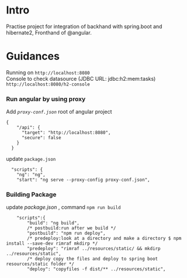 # Intro
Practise project for integration of backhand with spring.boot and hibernate2, Fronthand of @angular.

# Guidances

Running on `http://localhost:8080`    
Console to check datasource (JDBC URL: jdbc:h2:mem:tasks)
`http://localhost:8080/h2-console`

### Run angular by using proxy
Add *`proxy-conf.json`* root of angular project
````$json
{
    "/api": {
      "target": "http://localhost:8080",
      "secure": false
    }
  }
````
update `package.json`
````$json
  "scripts": {
    "ng": "ng",
    "start": "ng serve --proxy-config proxy-conf.json",
````
### Building Package
update *package.json* , command `npm run build`
```$json
    "scripts":{
        "build": "ng build",
        /* postbuild:run after we build */
        "postbuild": "npm run deploy",
        /* predeploy:look at a directory and make a directory $ npm install --save-dev rimraf mkdirp */
        "predeploy": "rimraf ../resources/static/ && mkdirp ../resources/static",
        /* deploy copy the files and deploy to spring boot resources/static folder */
        "deploy": "copyfiles -f dist/** ../resources/static",

```